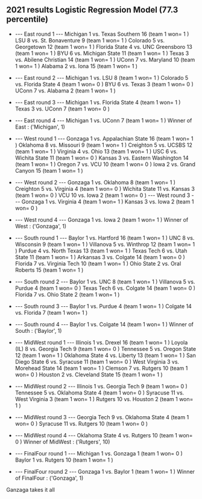 ## 2021 results Logistic Regression Model (77.3 percentile)
- --- East  round  1 ---
Michigan 1  vs.  Texas Southern 16 (team 1 won= 1 )
LSU 8  vs.  St. Bonaventure 9 (team 1 won= 1 )
Colorado 5  vs.  Georgetown 12 (team 1 won= 1 )
Florida State 4  vs.  UNC Greensboro 13 (team 1 won= 1 )
BYU 6  vs.  Michigan State 11 (team 1 won= 1 )
Texas 3  vs.  Abilene Christian 14 (team 1 won= 1 )
UConn 7  vs.  Maryland 10 (team 1 won= 1 )
Alabama 2  vs.  Iona 15 (team 1 won= 1 )
- --- East  round  2 ---
Michigan 1  vs.  LSU 8 (team 1 won= 1 )
Colorado 5  vs.  Florida State 4 (team 1 won= 0 )
BYU 6  vs.  Texas 3 (team 1 won= 0 )
UConn 7  vs.  Alabama 2 (team 1 won= 1 )
- --- East  round  3 ---
Michigan 1  vs.  Florida State 4 (team 1 won= 1 )
Texas 3  vs.  UConn 7 (team 1 won= 0 )
- --- East  round  4 ---
Michigan 1  vs.  UConn 7 (team 1 won= 1 )
Winner of  East : ('Michigan', 1)
- --- West  round  1 ---
Gonzaga 1  vs.  Appalachian State 16 (team 1 won= 1 )
Oklahoma 8  vs.  Missouri 9 (team 1 won= 1 )
Creighton 5  vs.  UCSBS 12 (team 1 won= 1 )
Virginia 4  vs.  Ohio 13 (team 1 won= 1 )
USC 6  vs.  Wichita State 11 (team 1 won= 0 )
Kansas 3  vs.  Eastern Washington 14 (team 1 won= 1 )
Oregon 7  vs.  VCU 10 (team 1 won= 0 )
Iowa 2  vs.  Grand Canyon 15 (team 1 won= 1 )
- --- West  round  2 ---
Gonzaga 1  vs.  Oklahoma 8 (team 1 won= 1 )
Creighton 5  vs.  Virginia 4 (team 1 won= 0 )
Wichita State 11  vs.  Kansas 3 (team 1 won= 0 )
VCU 10  vs.  Iowa 2 (team 1 won= 0 )
--- West  round  3 ---
Gonzaga 1  vs.  Virginia 4 (team 1 won= 1 )
Kansas 3  vs.  Iowa 2 (team 1 won= 0 )
- --- West  round  4 ---
Gonzaga 1  vs.  Iowa 2 (team 1 won= 1 )
Winner of  West : ('Gonzaga', 1)
- --- South  round  1 ---
Baylor 1  vs.  Hartford 16 (team 1 won= 1 )
UNC 8  vs.  Wisconsin 9 (team 1 won= 1 )
Villanova 5  vs.  Winthrop 12 (team 1 won= 1 )
Purdue 4  vs.  North Texas 13 (team 1 won= 1 )
Texas Tech 6  vs.  Utah State 11 (team 1 won= 1 )
Arkansas 3  vs.  Colgate 14 (team 1 won= 0 )
Florida 7  vs.  Virginia Tech 10 (team 1 won= 1 )
Ohio State 2  vs.  Oral Roberts 15 (team 1 won= 1 )
- --- South  round  2 ---
Baylor 1  vs.  UNC 8 (team 1 won= 1 )
Villanova 5  vs.  Purdue 4 (team 1 won= 0 )
Texas Tech 6  vs.  Colgate 14 (team 1 won= 0 )
Florida 7  vs.  Ohio State 2 (team 1 won= 1 )
- --- South  round  3 ---
Baylor 1  vs.  Purdue 4 (team 1 won= 1 )
Colgate 14  vs.  Florida 7 (team 1 won= 1 )
- --- South  round  4 ---
Baylor 1  vs.  Colgate 14 (team 1 won= 1 )
Winner of  South : ('Baylor', 1)
- --- MidWest  round  1 ---
Illinois 1  vs.  Drexel 16 (team 1 won= 1 )
Loyola (IL) 8  vs.  Georgia Tech 9 (team 1 won= 0 )
Tennessee 5  vs.  Oregon State 12 (team 1 won= 1 )
Oklahoma State 4  vs.  Liberty 13 (team 1 won= 1 )
San Diego State 6  vs.  Syracuse 11 (team 1 won= 0 )
West Virginia 3  vs.  Morehead State 14 (team 1 won= 1 )
Clemson 7  vs.  Rutgers 10 (team 1 won= 0 )
Houston 2  vs.  Cleveland State 15 (team 1 won= 1 )
- --- MidWest  round  2 ---
Illinois 1  vs.  Georgia Tech 9 (team 1 won= 0 )
Tennessee 5  vs.  Oklahoma State 4 (team 1 won= 0 )
Syracuse 11  vs.  West Virginia 3 (team 1 won= 1 )
Rutgers 10  vs.  Houston 2 (team 1 won= 1 )
- --- MidWest  round  3 ---
Georgia Tech 9  vs.  Oklahoma State 4 (team 1 won= 0 )
Syracuse 11  vs.  Rutgers 10 (team 1 won= 0 )
- --- MidWest  round  4 ---
Oklahoma State 4  vs.  Rutgers 10 (team 1 won= 0 )
Winner of  MidWest : ('Rutgers', 10)

- --- FinalFour  round  1 ---
Michigan 1  vs.  Gonzaga 1 (team 1 won= 0 )
Baylor 1  vs.  Rutgers 10 (team 1 won= 1 )
- --- FinalFour  round  2 ---
Gonzaga 1  vs.  Baylor 1 (team 1 won= 1 )
Winner of  FinalFour : ('Gonzaga', 1)

Ganzaga takes it all